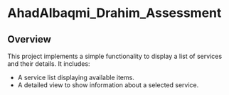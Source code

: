 # AhadAlbaqmi_Drahim_Assessment

## Overview
This project implements a simple functionality to display a list of services and their details. It includes:
- A service list displaying available items.
- A detailed view to show information about a selected service.

